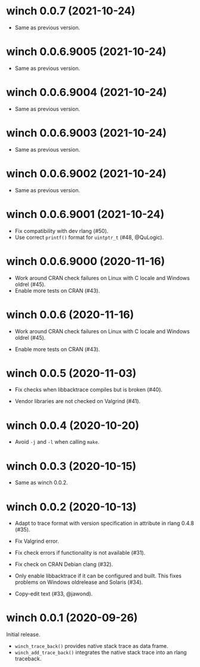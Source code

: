 <!-- NEWS.md is maintained by https://cynkra.github.io/fledge, do not edit -->

# winch 0.0.7 (2021-10-24)

- Same as previous version.


# winch 0.0.6.9005 (2021-10-24)

- Same as previous version.


# winch 0.0.6.9004 (2021-10-24)

- Same as previous version.


# winch 0.0.6.9003 (2021-10-24)

- Same as previous version.


# winch 0.0.6.9002 (2021-10-24)

- Same as previous version.


# winch 0.0.6.9001 (2021-10-24)

- Fix compatibility with dev rlang (#50).
- Use correct `printf()` format for `uintptr_t` (#48, @QuLogic).


# winch 0.0.6.9000 (2020-11-16)

- Work around CRAN check failures on Linux with C locale and Windows oldrel (#45).
- Enable more tests on CRAN (#43).


# winch 0.0.6 (2020-11-16)

- Work around CRAN check failures on Linux with C locale and Windows oldrel (#45).

- Enable more tests on CRAN (#43).


# winch 0.0.5 (2020-11-03)

- Fix checks when libbacktrace compiles but is broken (#40).

- Vendor libraries are not checked on Valgrind (#41).


# winch 0.0.4 (2020-10-20)

- Avoid `-j` and `-l` when calling `make`.


# winch 0.0.3 (2020-10-15)

- Same as winch 0.0.2.


# winch 0.0.2 (2020-10-13)

- Adapt to trace format with version specification in attribute in rlang 0.4.8 (#35).

- Fix Valgrind error.

- Fix check errors if functionality is not available (#31).

- Fix check on CRAN Debian clang (#32).

- Only enable libbacktrace if it can be configured and built. This fixes problems on Windows oldrelease and Solaris (#34).

- Copy-edit text (#33, @jawond).


# winch 0.0.1 (2020-09-26)

Initial release.

- `winch_trace_back()` provides native stack trace as data frame.
- `winch_add_trace_back()` integrates the native stack trace into an rlang traceback.
